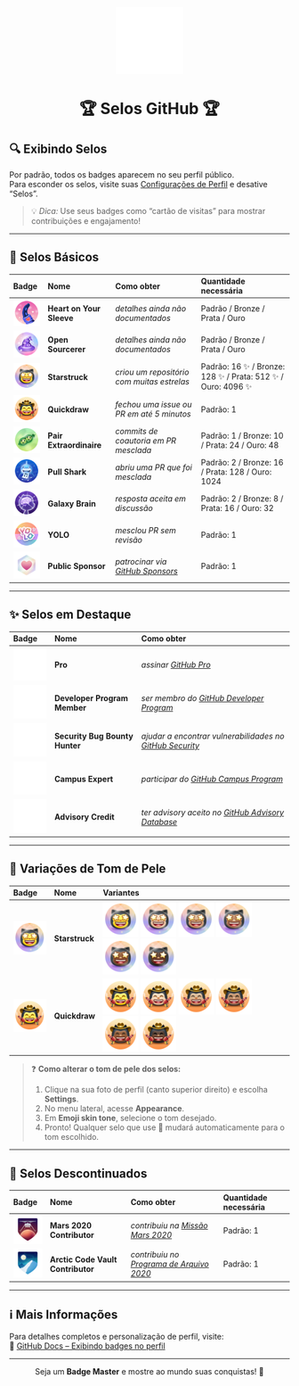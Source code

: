 <p align="center">
  <img src="Media/Misc/GitHub_Logo/172940773-7ef23b63-3356-4634-9e52-34f2676e2854.png" width="120" alt="GitHub Logo" />
  <h1 align="center">🏆 Selos GitHub 🏆</h1>
</p>

## 🔍 Exibindo Selos

Por padrão, todos os badges aparecem no seu perfil público.  
Para esconder os selos, visite suas <a href="https://github.com/settings">Configurações de Perfil</a> e desative “Selos”.

> 💡 <em>Dica:</em> Use seus badges como “cartão de visitas” para mostrar contribuições e engajamento!

---

## 🌟 Selos Básicos

| Badge                                                                                                         | Nome                                  | Como obter                                                                        | Quantidade necessária                                          |
| :------------------------------------------------------------------------------------------------------------ | :------------------------------------ | :-------------------------------------------------------------------------------- | :------------------------------------------------------------- |
| <img src="Media/Badges/Heart-on-your-sleeve/PNG/HeartOnYourSleeve.png" width="64" alt="Heart on Your Sleeve"> | <strong>Heart on Your Sleeve</strong> | <em>detalhes ainda não documentados</em>                                          | Padrão / Bronze / Prata / Ouro                                 |
| <img src="Media/Badges/Open-Sourcerer/PNG/OpenSourcerer.png" width="64" alt="Open Sourcerer">                 | <strong>Open Sourcerer</strong>       | <em>detalhes ainda não documentados</em>                                          | Padrão / Bronze / Prata / Ouro                                 |
| <img src="Media/Badges/Star-Struck/PNG/Skin-Tones/StarStruck_SkinTone1.png" width="64" alt="Starstruck">      | <strong>Starstruck</strong>           | <em>criou um repositório com muitas estrelas</em>                                 | Padrão: 16 ✨ / Bronze: 128 ✨ / Prata: 512 ✨ / Ouro: 4096 ✨ |
| <img src="Media/Badges/Quick-Draw/PNG/Skin-Tones/QuickDraw_SkinTone1.png" width="64" alt="Quickdraw">         | <strong>Quickdraw</strong>            | <em>fechou uma issue ou PR em até 5 minutos</em>                                  | Padrão: 1                                                      |
| <img src="Media/Badges/Pair-Extraordinaire/PNG/PairExtraordinaire.png" width="64" alt="Pair Extraordinaire">  | <strong>Pair Extraordinaire</strong>  | <em>commits de coautoria em PR mesclada</em>                                      | Padrão: 1 / Bronze: 10 / Prata: 24 / Ouro: 48                  |
| <img src="Media/Badges/Pull-Shark/PNG/PullShark.png" width="64" alt="Pull Shark">                             | <strong>Pull Shark</strong>           | <em>abriu uma PR que foi mesclada</em>                                            | Padrão: 2 / Bronze: 16 / Prata: 128 / Ouro: 1024               |
| <img src="Media/Badges/Galaxy-Brain/PNG/GalaxyBrain.png" width="64" alt="Galaxy Brain">                       | <strong>Galaxy Brain</strong>         | <em>resposta aceita em discussão</em>                                             | Padrão: 2 / Bronze: 8 / Prata: 16 / Ouro: 32                   |
| <img src="Media/Badges/YOLO/PNG/YOLO_Badge.png" width="64" alt="YOLO">                                        | <strong>YOLO</strong>                 | <em>mesclou PR sem revisão</em>                                                   | Padrão: 1                                                      |
| <img src="Media/Badges/GitHub-Sponsor/PNG/GitHubSponsorBadge.png" width="64" alt="Public Sponsor">            | <strong>Public Sponsor</strong>       | <em>patrocinar via <a href="https://github.com/sponsors">GitHub Sponsors</a></em> | Padrão: 1                                                      |

---

## ✨ Selos em Destaque

| Badge                                                                                                                                                              | Nome                                        | Como obter                                                                                                                            |
| :----------------------------------------------------------------------------------------------------------------------------------------------------------------- | :------------------------------------------ | :------------------------------------------------------------------------------------------------------------------------------------ |
| <img src="Media/Highlights/GitHub-Pro/SVG/GitHub-Pro_LightMode.svg#gh-dark-mode-only" width="72" alt="Pro">                                                        | <strong>Pro</strong>                        | <em>assinar <a href="https://docs.github.com/en/get-started/learning-about-github/githubs-products#github-pro">GitHub Pro</a></em>    |
| <img src="Media/Highlights/Developer-Program-Member/SVG/DeveloperProgramMember_LightMode.svg#gh-dark-mode-only" width="72" alt="Developer Program Member">         | <strong>Developer Program Member</strong>   | <em>ser membro do <a href="https://docs.github.com/en/developers/overview/github-developer-program">GitHub Developer Program</a></em> |
| <img src="Media/Highlights/Security-Bug-Bounty-Hunter/SVG/Security-Bug-Bounty-Hunter_LightMode.svg#gh-dark-mode-only" width="72" alt="Security Bug Bounty Hunter"> | <strong>Security Bug Bounty Hunter</strong> | <em>ajudar a encontrar vulnerabilidades no <a href="https://bounty.github.com/">GitHub Security</a></em>                              |
| <img src="Media/Highlights/GitHub-Campus-Expert/SVG/GitHub-Campus-Expert_LightMode.svg#gh-dark-mode-only" width="72" alt="Campus Expert">                          | <strong>Campus Expert</strong>              | <em>participar do <a href="https://education.github.com/experts">GitHub Campus Program</a></em>                                       |
| <img src="Media/Highlights/Security-Advisory-Credit/SVG/Security-Advisory-Credit_LightMode.svg#gh-dark-mode-only" width="72" alt="Advisory Credit">                | <strong>Advisory Credit</strong>            | <em>ter advisory aceito no <a href="https://github.com/advisories">GitHub Advisory Database</a></em>                                  |

---

## 🎨 Variações de Tom de Pele

| Badge                                                                                                    | Nome                        | Variantes                                                                                                                                                                                                                                                                                                                                                                                                                                                                                                                                                                                                               |
| :------------------------------------------------------------------------------------------------------- | :-------------------------- | :---------------------------------------------------------------------------------------------------------------------------------------------------------------------------------------------------------------------------------------------------------------------------------------------------------------------------------------------------------------------------------------------------------------------------------------------------------------------------------------------------------------------------------------------------------------------------------------------------------------------- |
| <img src="Media/Badges/Star-Struck/PNG/Skin-Tones/StarStruck_SkinTone1.png" width="64" alt="Starstruck"> | <strong>Starstruck</strong> | <img src="Media/Badges/Star-Struck/PNG/Skin-Tones/StarStruck_SkinTone1.png" width="64" alt="Tom 1"> <img src="Media/Badges/Star-Struck/PNG/Skin-Tones/StarStruck_SkinTone2.png" width="64" alt="Tom 2"> <img src="Media/Badges/Star-Struck/PNG/Skin-Tones/StarStruck_SkinTone3.png" width="64" alt="Tom 3"> <img src="Media/Badges/Star-Struck/PNG/Skin-Tones/StarStruck_SkinTone4.png" width="64" alt="Tom 4"> <img src="Media/Badges/Star-Struck/PNG/Skin-Tones/StarStruck_SkinTone5.png" width="64" alt="Tom 5"> <img src="Media/Badges/Star-Struck/PNG/Skin-Tones/StarStruck_SkinTone6.png" width="64" alt="Tom 6"> |
| <img src="Media/Badges/Quick-Draw/PNG/Skin-Tones/QuickDraw_SkinTone1.png" width="64" alt="Quickdraw">    | <strong>Quickdraw</strong>  | <img src="Media/Badges/Quick-Draw/PNG/Skin-Tones/QuickDraw_SkinTone1.png" width="64" alt="Tom 1"> <img src="Media/Badges/Quick-Draw/PNG/Skin-Tones/QuickDraw_SkinTone2.png" width="64" alt="Tom 2"> <img src="Media/Badges/Quick-Draw/PNG/Skin-Tones/QuickDraw_SkinTone3.png" width="64" alt="Tom 3"> <img src="Media/Badges/Quick-Draw/PNG/Skin-Tones/QuickDraw_SkinTone4.png" width="64" alt="Tom 4"> <img src="Media/Badges/Quick-Draw/PNG/Skin-Tones/QuickDraw_SkinTone5.png" width="64" alt="Tom 5"> <img src="Media/Badges/Quick-Draw/PNG/Skin-Tones/QuickDraw_SkinTone6.png" width="64" alt="Tom 6">             |

> ❓ **Como alterar o tom de pele dos selos:**
>
> 1. Clique na sua foto de perfil (canto superior direito) e escolha **Settings**.
> 2. No menu lateral, acesse **Appearance**.
> 3. Em **Emoji skin tone**, selecione o tom desejado.
> 4. Pronto! Qualquer selo que use 👋 mudará automaticamente para o tom escolhido.

---

## 🚫 Selos Descontinuados

| Badge                                                                                                                                       | Nome                                           | Como obter                                                                                                         | Quantidade necessária |
| :------------------------------------------------------------------------------------------------------------------------------------------ | :--------------------------------------------- | :----------------------------------------------------------------------------------------------------------------- | :-------------------- |
| <img src="Media/Badges/Mars-2020-Contributor/PNG/Mars2020ContributorBadge.png" width="64" alt="Mars 2020 Contributor">                      | <strong>Mars 2020 Contributor</strong>         | <em>contribuiu na <a href="https://github.com/readme/featured/nasa-ingenuity-helicopter">Missão Mars 2020</a></em> | Padrão: 1             |
| <img src="Media/Badges/2020-Arctic-Code-Vault-Contributor/PNG/2020ArcticCodeVaultBadge.png" width="64" alt="Arctic Code Vault Contributor"> | <strong>Arctic Code Vault Contributor</strong> | <em>contribuiu no <a href="https://archiveprogram.github.com/">Programa de Arquivo 2020</a></em>                   | Padrão: 1             |

---

## ℹ️ Mais Informações

Para detalhes completos e personalização de perfil, visite:  
🔗 <a href="https://docs.github.com/en/account-and-profile/setting-up-and-managing-your-github-profile/customizing-your-profile/personalizing-your-profile#displaying-badges-on-your-profile">GitHub Docs – Exibindo badges no perfil</a>

---

<p align="center">
  Seja um <strong>Badge Master</strong> e mostre ao mundo suas conquistas! 🚀
</p>
